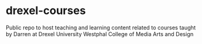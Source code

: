 # drexel-courses
Public repo to host teaching and learning content related to courses taught by Darren at Drexel University Westphal College of Media Arts and Design

